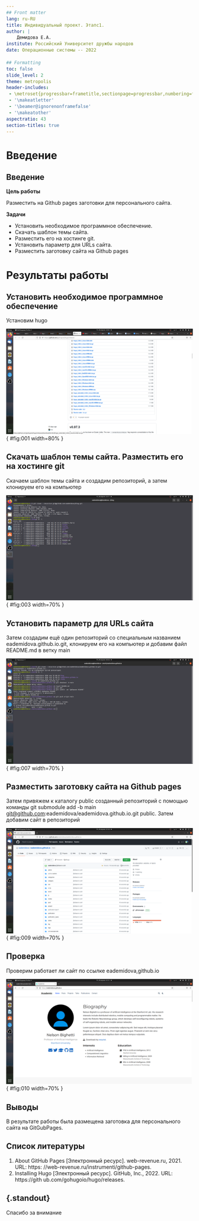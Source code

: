 ```yaml
---
## Front matter
lang: ru-RU
title: Индивидуальный проект. Этапс1.
author: |
	Демидова Е.А.
institute: Российский Университет дружбы народов
date: Операционные системы -- 2022

## Formatting
toc: false
slide_level: 2
theme: metropolis
header-includes: 
 - \metroset{progressbar=frametitle,sectionpage=progressbar,numbering=fraction}
 - '\makeatletter'
 - '\beamer@ignorenonframefalse'
 - '\makeatother'
aspectratio: 43
section-titles: true
---
```


# Введение

## Введение

**Цель работы**

Разместить на Github pages заготовки для персонального сайта.

**Задачи**

- Установить необходимое программное обеспечение.
- Скачать шаблон темы сайта.
- Разместить его на хостинге git.
- Установить параметр для URLs сайта.
- Разместить заготовку сайта на Github pages


# Результаты работы

## Установить необходимое программное обеспечение

Установим hugo

![hugo](image/1.png){ #fig:001 width=80% }

## Скачать шаблон темы сайта. Разместить его на хостинге git

Скачаем шаблон темы сайта и создадим репозиторий, а затем клонируем его на компьютер

![Клонирование репозитория](image/3.png){ #fig:003 width=70% }

## Установить параметр для URLs сайта

Затем создадим ещё один репозиторий со специальным названием eademidova.github.io.git, клонируем его на компьютер и добавим файл README.md в ветку main

![Клонирование репозитория и добавление README.md](image/7.png){ #fig:007 width=70% }

## Разместить заготовку сайта на Github pages

Затем привяжем к каталогу public созданный репозиторий с помощью команды git submodule add -b main git@github.com:eademidova/eademidova.github.io.git public. Затем добавим сайт в репозиторий

![Добавили сайт](image/9.png){ #fig:009 width=70% }

## Проверка

Проверим работает ли сайт по ссылке eademidova,github.io

![Добавили сайт](image/10.png){ #fig:010 width=70% }


## Выводы

В результате работы была размещена заготовка для персонального сайта на GitGubPages.

## Список литературы

1. About GitHub Pages [Электронный ресурс]. web-revenue.ru, 2021. URL: https:
//web-revenue.ru/instrumenti/github-pages.
2. Installing Hugo [Электронный ресурс]. GitHub, Inc., 2022. URL: https://gith
ub.com/gohugoio/hugo/releases.

## {.standout}

Спасибо за внимание
